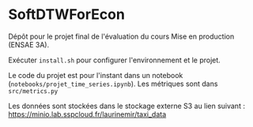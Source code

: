 # SoftDTWForEcon
Dépôt pour le projet final de l'évaluation du cours Mise en production (ENSAE 3A).

Exécuter `install.sh` pour configurer l'environnement et le projet.

Le code du projet est pour l'instant dans un notebook (`notebooks/projet_time_series.ipynb`). Les métriques sont dans `src/metrics.py`

Les données sont stockées dans le stockage externe S3 au lien suivant : https://minio.lab.sspcloud.fr/laurinemir/taxi_data